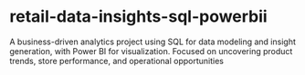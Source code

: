 # retail-data-insights-sql-powerbii
A business-driven analytics project using SQL for data modeling and insight generation, with Power BI for visualization. Focused on uncovering product trends, store performance, and operational opportunities

